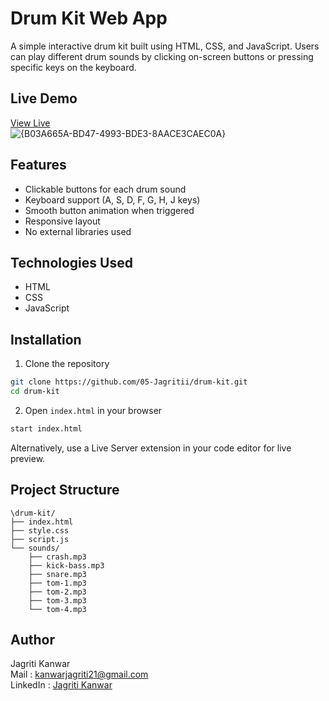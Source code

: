 # Drum Kit Web App

A simple interactive drum kit built using HTML, CSS, and JavaScript. Users can play different drum sounds by clicking on-screen buttons or pressing specific keys on the keyboard.

## Live Demo

[View Live](https://05-jagritii.github.io/Drum-kit/)  
![{B03A665A-BD47-4993-BDE3-8AACE3CAEC0A}](https://github.com/user-attachments/assets/2afcc4d1-9afc-4b8c-80d7-eafb5eb91a43)


## Features

- Clickable buttons for each drum sound
- Keyboard support (A, S, D, F, G, H, J keys)
- Smooth button animation when triggered
- Responsive layout
- No external libraries used

## Technologies Used

- HTML
- CSS
- JavaScript

## Installation

1. Clone the repository

```bash
git clone https://github.com/05-Jagritii/drum-kit.git
cd drum-kit
```
2. Open `index.html` in your browser
```bash
start index.html
```

Alternatively, use a Live Server extension in your code editor for live preview.
## Project Structure
```
\drum-kit/
├── index.html
├── style.css
├── script.js
└── sounds/
    ├── crash.mp3
    ├── kick-bass.mp3
    ├── snare.mp3
    ├── tom-1.mp3
    ├── tom-2.mp3
    ├── tom-3.mp3
    └── tom-4.mp3
```
## Author
Jagriti Kanwar
<br>
Mail : [kanwarjagriti21@gmail.com ](mailto:kanwarjagriti21@gmail.com)
<br>
LinkedIn : [Jagriti Kanwar](https://www.linkedin.com/in/jagriti-kanwar)
